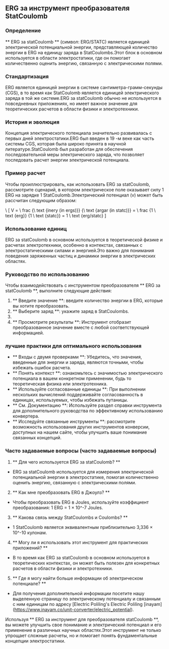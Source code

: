 ## ERG за инструмент преобразователя StatCoulomb

### Определение
** ERG за statCoulomb ** (символ: ERG/STATC) является единицей электрической потенциальной энергии, представляющей количество энергии в ERG на единицу заряда в StatCoulombs.Этот блок в основном используется в области электростатики, где он помогает количественно оценить энергию, связанную с электрическими полями.

### Стандартизация
ERG является единицей энергии в системе сантиметра-грамм-секунды (CGS), в то время как StatCoulomb является единицей электрического заряда в той же системе.ERG за statCoulomb обычно не используется в повседневных приложениях, но имеет важное значение для теоретических расчетов в области физики и электротехники.

### История и эволюция
Концепция электрического потенциала значительно развивалась с первых дней электростатики.ERG был введен в 19 -м веке как часть системы CGS, которая была широко принята в научной литературе.StatCoulomb был разработан для обеспечения последовательной меры электрического заряда, что позволяет последовать расчет энергии электрической потенциала.

### Пример расчет
Чтобы проиллюстрировать, как использовать ERG за statCoulomb, рассмотрите сценарий, в котором электрическое поле оказывает силу 1 ERG на зарядке 1 StatCoulomb.Электрический потенциал (v) может быть рассчитан следующим образом:

\ [
V = \ frac {\ text {inery (in ergs)}} {\ text {argar (in statc)}} = \ frac {1 \ text {erg}} {1 \ text {statc}} = 1 \ text {erg/statc}
\]

### Использование единиц
ERG за statCoulomb в основном используется в теоретической физике и расчетах электротехники, особенно в контекстах, связанных с электростатическими силами и энергией.Это важно для понимания поведения заряженных частиц и динамики энергии в электрических областях.

### Руководство по использованию
Чтобы взаимодействовать с инструментом преобразователя ** ERG за statCoulomb **, выполните следующие действия:

1. ** Введите значение **: введите количество энергии в ERG, которые вы хотите преобразовать.
2. ** Выберите заряд **: укажите заряд в StatCoulombs.
3.
4. ** Просмотрите результаты **: Инструмент отобразит преобразованное значение вместе с любой соответствующей информацией.

### лучшие практики для оптимального использования
- ** Входы с двумя проверками **: Убедитесь, что значения, введенные для энергии и заряда, являются точными, чтобы избежать ошибок расчета.
- ** Понять контекст **: ознакомьтесь с значимостью электрического потенциала в вашем конкретном применении, будь то теоретическая физика или электротехника.
- ** Используйте согласованные единицы **: При выполнении нескольких вычислений поддерживайте согласованность в единицах, используемых, чтобы избежать путаницы.
- ** См. Документацию **: Используйте раздел справки инструмента для дополнительного руководства по эффективному использованию конвертера.
- ** Исследуйте связанные инструменты **: рассмотрите возможность использования других инструментов конверсии, доступных на нашем сайте, чтобы улучшить ваше понимание связанных концепций.

### Часто задаваемые вопросы (часто задаваемые вопросы)

1. ** Для чего используется ERG за statCoulomb? **
- ERG за statCoulomb используется для измерения электрической потенциальной энергии в электростатике, помогая количественно оценить энергию, связанную с электрическими полями.

2. ** Как мне преобразовать ERG в Джоулз? **
- Чтобы преобразовать ERG в Joules, используйте коэффициент преобразования: 1 ERG = 1 × 10^-7 Joules.

3. ** Какова связь между StatCoulombs и Coulombs? **
- 1 StatCoulomb является эквивалентным приблизительно 3,336 × 10^-10 кулонам.

4. ** Могу ли я использовать этот инструмент для практических приложений? **
- В то время как ERG за statCoulomb в основном используется в теоретических контекстах, он может быть полезен для конкретных расчетов в области физики и электротехники.

5. ** Где я могу найти больше информации об электрическом потенциале? **
- Для получения дополнительной информации посетите нашу выделенную страницу по электрическому потенциалу и связанным с ним единицам по адресу [Electric Poliling's Electric Poliling [inayam] (https://www.inayam.co/unit-converter/electric_potential).

Используя ** ERG за инструмент для преобразователя statCoulomb **, вы можете улучшить свое понимание и электрический потенциал и его применение в различных научных областях.Этот инструмент не только упрощает сложные расчеты, но и помогает понять фундаментальные концепции электростатики.